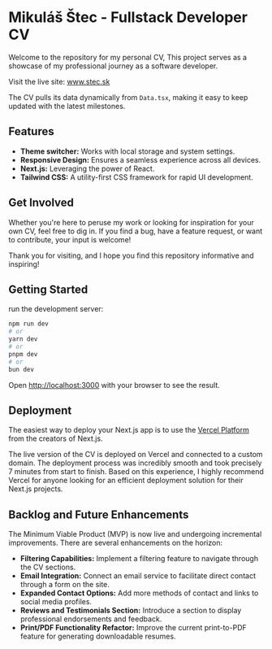 # Mikuláš Štec - Fullstack Developer CV

Welcome to the repository for my personal CV,  This project serves as a showcase of my professional journey as a software developer.

Visit the live site: www.stec.sk

The CV pulls its data dynamically from `Data.tsx`, making it easy to keep updated with the latest milestones.


## Features
- **Theme switcher:** Works with local storage and system settings. 
- **Responsive Design:** Ensures a seamless experience across all devices.
- **Next.js:** Leveraging the power of React.
- **Tailwind CSS:** A utility-first CSS framework for rapid UI development.

## Get Involved
Whether you're here to peruse my work or looking for inspiration for your own CV, feel free to dig in. If you find a bug, have a feature request, or want to contribute, your input is welcome! 

Thank you for visiting, and I hope you find this repository informative and inspiring!


## Getting Started

run the development server:

```bash
npm run dev
# or
yarn dev
# or
pnpm dev
# or
bun dev
```

Open [http://localhost:3000](http://localhost:3000) with your browser to see the result.


## Deployment

The easiest way to deploy your Next.js app is to use the [Vercel Platform](https://vercel.com/new?utm_medium=default-template&filter=next.js&utm_source=create-next-app&utm_campaign=create-next-app-readme) from the creators of Next.js.

The live version of the CV is deployed on Vercel and connected to a custom domain. The deployment process was incredibly smooth and took precisely 7 minutes from start to finish. Based on this experience, I highly recommend Vercel for anyone looking for an efficient deployment solution for their Next.js projects.


## Backlog and Future Enhancements
The Minimum Viable Product (MVP) is now live and undergoing incremental improvements. There are several enhancements on the horizon:

- **Filtering Capabilities:** Implement a filtering feature to navigate through the CV sections.
- **Email Integration:** Connect an email service to facilitate direct contact through a form on the site.
- **Expanded Contact Options:** Add more methods of contact and links to social media profiles.
- **Reviews and Testimonials Section:** Introduce a section to display professional endorsements and feedback.
- **Print/PDF Functionality Refactor:** Improve the current print-to-PDF feature for generating downloadable resumes.

